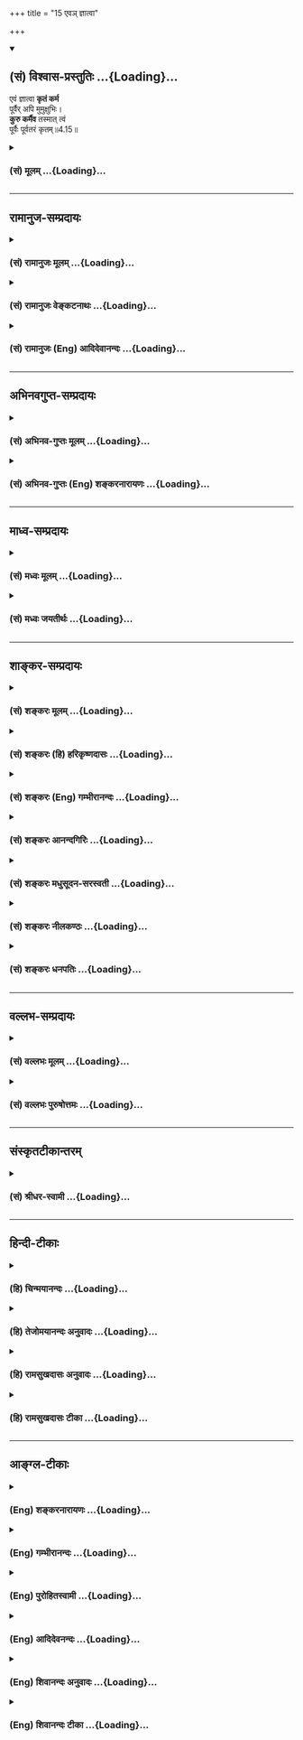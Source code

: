 +++
title = "15 एवञ् ज्ञात्वा"

+++
<div class="js_include" newlevelforh1="2" title="(सं) विश्वास-प्रस्तुतिः" unfilled url="/purANam_vaiShNavam/mahAbhAratam/06-bhIShma-parva/03-bhagavad-gItA-parva/saMskRtam/vishvAsa-prastutiH/04_jnAna-yogaH_brahmArp/15_eva~n_jnAtvA.md">
<details open><summary><h2>(सं) विश्वास-प्रस्तुतिः ...{Loading}...</h2></summary>

एवं ज्ञात्वा **कृतं कर्म**  
पूर्वैर् अपि मुमुक्षुभिः।  
**कुरु कर्मैव** तस्मात् त्वं  
पूर्वैः पूर्वतरं कृतम्॥4.15॥
</details>
</div>
<div class="js_include collapsed" newlevelforh1="3" title="(सं) मूलम्" unfilled url="/purANam_vaiShNavam/mahAbhAratam/06-bhIShma-parva/03-bhagavad-gItA-parva/saMskRtam/mUlam/04_jnAna-yogaH_brahmArp/15_eva~n_jnAtvA.md">
<details><summary><h3>(सं) मूलम् ...{Loading}...</h3></summary>

एवं ज्ञात्वा कृतं कर्म पूर्वैरपि मुमुक्षुभिः।  
कुरु कर्मैव तस्मात्त्वं पूर्वैः पूर्वतरं कृतम्।।4.15।।
</details>
</div>


_________________
## रामानुज-सम्प्रदायः
<div class="js_include collapsed" newlevelforh1="3" title="(सं) रामानुजः मूलम्" unfilled url="/purANam_vaiShNavam/mahAbhAratam/06-bhIShma-parva/03-bhagavad-gItA-parva/saMskRtam/rAmAnujaH/mUlam/04_jnAna-yogaH_brahmArp/15_eva~n_jnAtvA.md">
<details><summary><h3>(सं) रामानुजः मूलम् ...{Loading}...</h3></summary>

।।4.15।।**एवं** मां **ज्ञात्वा** अपि विमुक्तपापैः **पूर्वैः अपि
मुमुक्षुभिः** उक्तलक्षणं **कर्म कृतम्। तस्मात् त्वम्**
उक्तप्रकारमद्विषयज्ञानविधूतपापः **पूर्वैः** विवस्वन्मन्वादिभिः **कृतं
पूर्वतरं** पुरातनं तदानीम् एव मया उक्तं वक्ष्यमाणाकारं **कर्म एव
कुरु। वक्ष्यमाणस्य कर्मणो दुर्ज्ञानताम् आह**

</details>
</div>
<div class="js_include collapsed" newlevelforh1="3" title="(सं) रामानुजः वेङ्कटनाथः" unfilled url="/purANam_vaiShNavam/mahAbhAratam/06-bhIShma-parva/03-bhagavad-gItA-parva/saMskRtam/rAmAnujaH/venkaTanAthaH/04_jnAna-yogaH_brahmArp/15_eva~n_jnAtvA.md">
<details><summary><h3>(सं) रामानुजः वेङ्कटनाथः ...{Loading}...</h3></summary>

4.15 इत्यनन्तरवाक्यानुरोधाच्च सङ्कोचे कार्ये प्रकृतोपयुक्तो
विशेषोऽयमेवेत्यभिप्रायेणकर्मयोगारम्भविरोधिभिरित्याद्युक्तम्।
विरोधित्वेऽवान्तरव्यापारकथनम्। फलसङ्गादिहेतुभिरिति। यद्वा फलसङ्गादिना
कृतत्वात्फलादिद्वारा कर्मयोगारम्भविरोधिभिरिति भावः। अत्र प्राचीनशब्देन
निष्पन्नोपासनस्य उत्तराघाश्लेष इत्यभिप्रेतम्। प्राचीनैः प्रागेव बद्धस्य
कस्तैरबन्ध इत्यत्राहमुच्यत इत्यर्थ इति। एवं श्लोकद्वयेन
यथोक्तकर्मयोगारम्भविरोधिपापक्षयहेतुरुक्तः।  
  
।।4.15।। तत्पूर्वकं कर्मयोगं शिष्टानुष्ठानप्रदर्शनेन द्रढयन् अर्जुनं
प्रत्यनुशास्तिएवं इति श्लोकेन। एवमिति
कर्तृत्वाकर्तृत्वादिनोक्तप्रकारेणेत्यर्थः। ज्ञात्वा कृतं कर्म इत्युक्ते
ज्ञानस्य कर्मकरणहेतुत्वं सूचितम्। कर्मभिर्न स बध्यते 4।14 इति च
पूर्वमुक्तम्। अतो विरोधिपापनिवर्तनद्वारा ज्ञानस्य कर्महेतुत्वमिति
व्यञ्जनायज्ञात्वाऽपि विमुक्तपापैरित्युक्तम्। कर्मशब्दोऽत्र
मुमुक्षुकर्तव्यविषयत्वात् व्यवहितमपि प्रधानप्रकृतं कर्मयोगमवलम्बत
इत्यभिप्रायेणउक्तलक्षणमित्युक्तम्। त्वंशब्दो गृहीतस्वयाथात्म्योपदेशतां
सूचयतीत्यभिप्रायेणत्वमुक्तप्रकारमद्विषयज्ञानविधूतपाप इत्युक्तम्। इमं
विवस्वते 4।1 इत्यादावुदाहृतानुष्ठातारः पूर्वैरिति परामृश्यन्त
इत्यभिप्रायेणविवस्वन्मन्वादिभिरित्युक्तम्। पूर्वतरमित्यस्य
क्रियाविशेषणत्वव्युदासायाहपुरातनमिति। तदभिप्रेतमाहतदानीमेव मयोक्तमिति।
एवं प्रवाहानादित्वमिह विवक्षितम्।
कर्मयोगस्वरूपनिष्कर्षोपोद्धातरूपत्वादस्यवक्ष्यमाणाकारमित्युक्तम्।  
  

</details>
</div>
<div class="js_include collapsed" newlevelforh1="3" title="(सं) रामानुजः (Eng) आदिदेवानन्दः" unfilled url="/purANam_vaiShNavam/mahAbhAratam/06-bhIShma-parva/03-bhagavad-gItA-parva/saMskRtam/rAmAnujaH/english/AdidevAnandaH/04_jnAna-yogaH_brahmArp/15_eva~n_jnAtvA.md">
<details><summary><h3>(सं) रामानुजः (Eng) आदिदेवानन्दः ...{Loading}...</h3></summary>

4.15 Actions of the kind described above were performed even by the
aspirants of old for liberation, who have become free from evil after
knowing Me in this way. Therefore, after having got rid of the sins by
knowledge of Me in the aforesaid way, perform actions in the same way as
they were performed by those ancients like Vivasvan, Manu etc., in olden
times, in the way in which their performance was taught by Me even then.
I shall declare it again in what follows. Sri Krsna stresses the
difficulty of undertaking the type of Karma that is going to be taught
now.

</details>
</div>


_________________
## अभिनवगुप्त-सम्प्रदायः
<div class="js_include collapsed" newlevelforh1="3" title="(सं) अभिनव-गुप्तः मूलम्" unfilled url="/purANam_vaiShNavam/mahAbhAratam/06-bhIShma-parva/03-bhagavad-gItA-parva/saMskRtam/abhinava-guptaH/mUlam/04_jnAna-yogaH_brahmArp/15_eva~n_jnAtvA.md">
<details><summary><h3>(सं) अभिनव-गुप्तः मूलम् ...{Loading}...</h3></summary>

।।4.15।। एवमिति। तस्मादनया बुद्ध्या पवित्रीकृतस्त्वमपि कर्माण्यवश्यं
कर्तव्यानि कुरु।

</details>
</div>
<div class="js_include collapsed" newlevelforh1="3" title="(सं) अभिनव-गुप्तः (Eng) शङ्करनारायणः" unfilled url="/purANam_vaiShNavam/mahAbhAratam/06-bhIShma-parva/03-bhagavad-gItA-parva/saMskRtam/abhinava-guptaH/english/shankaranArAyaNaH/04_jnAna-yogaH_brahmArp/15_eva~n_jnAtvA.md">
<details><summary><h3>(सं) अभिनव-गुप्तः (Eng) शङ्करनारायणः ...{Loading}...</h3></summary>

4.15 Evam etc. Therefore being purified by this \[sort of\] conviction
you too should perform actions that are to be necessarily performed.
But, if it is said that success would result just from the
non-performance of action, that is not correct. For -

</details>
</div>


_________________
## माध्व-सम्प्रदायः
<div class="js_include collapsed" newlevelforh1="3" title="(सं) मध्वः मूलम्" unfilled url="/purANam_vaiShNavam/mahAbhAratam/06-bhIShma-parva/03-bhagavad-gItA-parva/saMskRtam/madhvaH/mUlam/04_jnAna-yogaH_brahmArp/15_eva~n_jnAtvA.md">
<details><summary><h3>(सं) मध्वः मूलम् ...{Loading}...</h3></summary>

।।4.15।। एवं ज्ञात्वा कर्मकरणे आचारोऽप्यस्तीत्याह एवमिति। पूर्वतरं कर्म
पूर्वभावीत्यर्थः।

</details>
</div>
<div class="js_include collapsed" newlevelforh1="3" title="(सं) मध्वः जयतीर्थः" unfilled url="/purANam_vaiShNavam/mahAbhAratam/06-bhIShma-parva/03-bhagavad-gItA-parva/saMskRtam/madhvaH/jayatIrthaH/04_jnAna-yogaH_brahmArp/15_eva~n_jnAtvA.md">
<details><summary><h3>(सं) मध्वः जयतीर्थः ...{Loading}...</h3></summary>

।।4.15।। नन्वेवं ज्ञात्वेति पुनरुक्तम् कर्मकरण आचारस्य प्रागेवोक्तत्वात्
इत्यत आह **एवमि**ति। यदि ज्ञानी कर्मभिर्न बद्ध्यते तर्हि ममापि
ज्ञानित्वेन कर्मबन्धाभावात् कथं कर्मविधानं इत्याशङ्क्य
ज्ञानिनामप्यधिकमोक्षाकाङ्क्षया कर्मकरणमाचारोऽत्रोच्यते। प्राक्तु
जनकादीनां विवस्वदादीनां च विद्यमानमपि ज्ञानित्वं भगवता न विवक्षितमिति
भावः। अत एव भाष्यकारेणतत्र कर्म कृत्वैव इत्याद्युक्तम्। न हि ज्ञानिनां
कर्मज्ञानद्वारा मुक्तिहेतुः। मुमुक्षुभिरितितत्साधुकारिणि अष्टा.3।2।13
उप्रत्ययः। पूर्वैः कृतमित्यनेनैव पूर्वतर त्वस्योक्तत्वात्
पुनरुक्तिरित्यत आह **पूर्वतर**मिति। तैरपि ततोऽपि पूर्वभावि कृतमित्यर्थः।
कर्मणः क्षणिकत्वात्कथं तदेव कर्तव्यं इत्यतो वेदमुक्तम्। पूर्वमिव भवतीति
पूर्वभावि अत एव कर्मेत्यनुवादः।

</details>
</div>


_________________
## शाङ्कर-सम्प्रदायः
<div class="js_include collapsed" newlevelforh1="3" title="(सं) शङ्करः मूलम्" unfilled url="/purANam_vaiShNavam/mahAbhAratam/06-bhIShma-parva/03-bhagavad-gItA-parva/saMskRtam/shankaraH/mUlam/04_jnAna-yogaH_brahmArp/15_eva~n_jnAtvA.md">
<details><summary><h3>(सं) शङ्करः मूलम् ...{Loading}...</h3></summary>

।।4.15।। **एवं ज्ञात्वा कृतं कर्म पूर्वैः अपि** अतिक्रान्तैः
**मुमुक्षुभिः। कुरु** तेन **कर्मैव** त्वम् न तूष्णीमासनं नापि संन्यासः
कर्तव्यः **तस्मात् त्वं** पूर्वैरपि अनुष्ठितत्वात् यदि अनात्मज्ञः त्वं
तदा आत्मशुद्ध्यर्थम् तत्त्वविच्चेत् लोकसंग्रहार्थं **पूर्वैः** जनकादिभिः
**पूर्वतरं कृतं** न अधुनातनं कृतं निर्वर्तितम्।।  
  
तत्र कर्म चेत् कर्तव्यं त्वद्वचनादेव करोम्यहम् किं विशेषितेन पूर्वैः
पूर्वतरं कृतम् (गीता 4.15) इत्युच्यते यस्मात् महत् वैषम्यं कर्मणि। कथम्

</details>
</div>
<div class="js_include collapsed" newlevelforh1="3" title="(सं) शङ्करः (हि) हरिकृष्णदासः" unfilled url="/purANam_vaiShNavam/mahAbhAratam/06-bhIShma-parva/03-bhagavad-gItA-parva/saMskRtam/shankaraH/hindI/harikRShNadAsaH/04_jnAna-yogaH_brahmArp/15_eva~n_jnAtvA.md">
<details><summary><h3>(सं) शङ्करः (हि) हरिकृष्णदासः ...{Loading}...</h3></summary>

।।4.15।। मैं न तो कर्मोंका कर्ता ही हूँ और न मुझे कर्मफलकी चाहना ही है
ऐसा समझकर ही पूर्वकालके मुमुक्षु पुरुषोंने भी कर्म किये थे। इसलिये तू भी
कर्म ही कर। तेरे लिये चुपचाप बैठ रहना या संन्यास लेना यह दोनों ही
कर्तव्य नहीं है। क्योंकि पूर्वजोंने भी कर्मका आचरण किया है इसलिये यदि तू
आत्मज्ञानी नहीं है तब तो अन्तःकरणकी शुद्धिके लिये और यदि तत्त्वज्ञानी है
तो लोकसंग्रहके लिये जनकादि पूर्वजोंद्वारा सदासे किये हुए (प्रकारसे ही )
कर्म कर नये ढंगसे किये जानेवाले कर्म मत कर।

</details>
</div>
<div class="js_include collapsed" newlevelforh1="3" title="(सं) शङ्करः (Eng) गम्भीरानन्दः" unfilled url="/purANam_vaiShNavam/mahAbhAratam/06-bhIShma-parva/03-bhagavad-gItA-parva/saMskRtam/shankaraH/english/gambhIrAnandaH/04_jnAna-yogaH_brahmArp/15_eva~n_jnAtvA.md">
<details><summary><h3>(सं) शङ्करः (Eng) गम्भीरानन्दः ...{Loading}...</h3></summary>

4.15 Jnatva, having known; evam, thus, that 'I am not an agent; I have
no desire for the results of actions'; karma, duties; krtam, were
undertaken; api, even; purvaih, by the ancient; mumuksubhih, seekers of
Liberation. Tasmat, therefore; tvam, you; kuru, undertake; karma,
action; eva, itself. You ought not to sit ietly, or even renounce.
Therefore, you (undertake actions) because they were performed by the
ancients as well-if you have no Self-knowledge, then (undertake actions)
for self-purification; or, if you have Self-knowledge, then (undertake
actions) in order to prevent people from going astray-, as were krtam,
performed; purvataram, earlier; purvaih, by the ancient ones, Janaka and
others; not actions as are undertaken in the present day. \[This last
portion of the sentence is translated by some as follows: You should not
undertake actions which are done in the present manner (i.e. do not
perform actions in the manner undertakne by people nowadays, which
neither purifies the mind nor helps people). (See G1. Pr. p. 114.) 'If
action has to be undertaken here, then I shall do so following Your
instruction itself. What is the use of specifying that it was done
earlier by the ancient ones;' 'The answer is: Because there is a great
difficult as regards actions.' How;

</details>
</div>
<div class="js_include collapsed" newlevelforh1="3" title="(सं) शङ्करः आनन्दगिरिः" unfilled url="/purANam_vaiShNavam/mahAbhAratam/06-bhIShma-parva/03-bhagavad-gItA-parva/saMskRtam/shankaraH/AnandagiriH/04_jnAna-yogaH_brahmArp/15_eva~n_jnAtvA.md">
<details><summary><h3>(सं) शङ्करः आनन्दगिरिः ...{Loading}...</h3></summary>

।।4.15।। तव कर्मतत्फलसंबन्धाभावे तथा ज्ञानवतश्च तदसंबन्धे ममापि किं
कर्मणेत्याशङ्क्य कर्मणि कर्तृत्वाभिमानं तत्फले स्पृहां चाकृत्वा
मुमुक्षुवत्त्वया कर्म कर्तव्यमेवेत्याह **नाहमित्यादिना।** नाहं
कर्तेत्येवमादि एवमा परामृश्यते तेन पूर्वैर्मुमुक्षुभिरनुष्ठितत्वेन
हेतुनेत्यर्थः। कर्मैवेत्येवकारार्थमाह **नेत्यादिना।** त्वंशब्दस्य
क्रियापदेन संबन्धः। तस्मादित्युक्तमेव स्फुटयति **पूर्वैरिति।** यदुक्तं
किं मम कर्मणेति तत्र त्वमज्ञो वा तत्त्वविद्वा। यद्यज्ञस्तदा
चित्तशुद्ध्यर्थं कुरु कर्मेत्याह **यदीति।** द्वितीयं प्रत्याह
**तत्त्वविदिति।** कुरु कर्मेति संबन्धः। पूर्वैर्मूढैराचरितमित्येतावता
किमिति विवेकवता मया तत्कर्तव्यमित्याशङ्क्याह **जनकादिभिरिति।** ते
तावदेवं संपाद्य कर्म कृतवन्तो न
तदिदानीमप्रामाणिकत्वादनुष्ठेयमित्याशङ्क्याह **पूर्वतरमिति।**

</details>
</div>
<div class="js_include collapsed" newlevelforh1="3" title="(सं) शङ्करः मधुसूदन-सरस्वती" unfilled url="/purANam_vaiShNavam/mahAbhAratam/06-bhIShma-parva/03-bhagavad-gItA-parva/saMskRtam/shankaraH/madhusUdana-sarasvatI/04_jnAna-yogaH_brahmArp/15_eva~n_jnAtvA.md">
<details><summary><h3>(सं) शङ्करः मधुसूदन-सरस्वती ...{Loading}...</h3></summary>

।।4.15।। यतो नाहं कर्ता न मे कर्मफले स्पृहेति ज्ञानात्कर्मभिर्न बध्यते
अतः एवं आत्मनोऽकर्तुः कर्मालेपं ज्ञात्वा कृतं कर्म पूर्वैरतिक्रान्तैरपि
अस्मिन् युगे ययातियदुप्रभृतिभिर्मुमुक्षुभिः। तस्मात्त्वमपि कर्मैव कुरु न
तूष्णीमासनं नापि संन्यासम्। यद्यतत्त्ववित्तदात्मशुद्ध्यर्थं
तत्त्वविच्चेल्लोकसंग्रहार्थं पूर्वैः जनकादिभिः पूर्वतरं अतिपूर्वं
युगान्तरेऽपि कृतम्।  
  
एतेनास्मिन्युगेऽन्ययुगे च पूर्वपूर्वतरैः कृतत्वादवश्यं त्वया कर्तव्यं
कर्मेति दर्शयति।

</details>
</div>
<div class="js_include collapsed" newlevelforh1="3" title="(सं) शङ्करः नीलकण्ठः" unfilled url="/purANam_vaiShNavam/mahAbhAratam/06-bhIShma-parva/03-bhagavad-gItA-parva/saMskRtam/shankaraH/nIlakaNThaH/04_jnAna-yogaH_brahmArp/15_eva~n_jnAtvA.md">
<details><summary><h3>(सं) शङ्करः नीलकण्ठः ...{Loading}...</h3></summary>

।।4.15।। एतदेव शिष्टाचारप्रदर्शनपूर्वकं ग्राहयति **एवं ज्ञात्वेति।**
पूर्वतरं वेदोक्तत्वान्नत्वधुना केनचित्कल्पितमित्यर्थः। पूर्वतरं प्रथमतरं
कृतं अत्यावश्यकत्वादिति वार्थः।

</details>
</div>
<div class="js_include collapsed" newlevelforh1="3" title="(सं) शङ्करः धनपतिः" unfilled url="/purANam_vaiShNavam/mahAbhAratam/06-bhIShma-parva/03-bhagavad-gItA-parva/saMskRtam/shankaraH/dhanapatiH/04_jnAna-yogaH_brahmArp/15_eva~n_jnAtvA.md">
<details><summary><h3>(सं) शङ्करः धनपतिः ...{Loading}...</h3></summary>

।।4.15।। नाहं कर्ता न मे कर्मफले स्पृहेत्येवंज्ञात्वा पूर्वैरपि
मुमुक्षुभिश्चित्तशुद्धिद्वारा ज्ञानार्थं कर्म कृतं तस्मात्त्वमपि कर्मैव
कुरु। नापि तूष्णीमासनं नापि संन्यासम्। यस्मात्त्वत्तोऽपि
पूर्वैर्जनकादिभिः ज्ञानिभिर्लोकसंग्रहार्थं अनादिसिद्धत्वात्पूर्वतरं
कृतम्। यद्यज्ञो मुमुक्षुस्त्वं तर्हि सत्त्वशुद्य्धर्थं
तत्त्वविच्चेत्तर्हि लोकसंग्रहार्थं कर्म कुर्वित्यभिप्रायः।

</details>
</div>


_________________
## वल्लभ-सम्प्रदायः
<div class="js_include collapsed" newlevelforh1="3" title="(सं) वल्लभः मूलम्" unfilled url="/purANam_vaiShNavam/mahAbhAratam/06-bhIShma-parva/03-bhagavad-gItA-parva/saMskRtam/vallabhaH/mUlam/04_jnAna-yogaH_brahmArp/15_eva~n_jnAtvA.md">
<details><summary><h3>(सं) वल्लभः मूलम् ...{Loading}...</h3></summary>

।।4.15।। एवं प्रासङ्गिकमुक्त्वा पूर्वोक्तयोगे कर्त्तव्यं कर्म
प्रपञ्चयितुमनुस्मारयति एवं ज्ञात्वेति। पूर्वोक्तप्रकारेण योगिभावतो भगवता
कृतं कर्म न बधन्कमिति ज्ञात्वा पूर्वैरपि मुमुक्षुभिः
कक्षीवन्नारदादिभिर्मन्वादिभिर्वा जनकादिभिर्वा कर्म स्वधर्माख्यं
वक्ष्यमाणप्रकारेण कृतम् तस्मात्त्वमपि कर्मैव कुरु। न चेदमाधुनिकम् किन्तु
पूर्वतरं पूर्वैश्च कृतम्। इति शिष्टाचारात्कर्त्तव्यता बोधिता।

</details>
</div>
<div class="js_include collapsed" newlevelforh1="3" title="(सं) वल्लभः पुरुषोत्तमः" unfilled url="/purANam_vaiShNavam/mahAbhAratam/06-bhIShma-parva/03-bhagavad-gItA-parva/saMskRtam/vallabhaH/puruShottamaH/04_jnAna-yogaH_brahmArp/15_eva~n_jnAtvA.md">
<details><summary><h3>(सं) वल्लभः पुरुषोत्तमः ...{Loading}...</h3></summary>

  
  
।।4.15।। पूर्वैर्मुमुक्षुभिरपि विद्वद्भिरप्येवं मत्स्वरूपं ज्ञात्वा कर्म
कृतं मदाज्ञारूपत्वात् कृतमिति भावः। तैर्मदाज्ञया कृतं त्वमपि
पूर्वाध्यायोक्तप्रकारेण मदाज्ञयैव कुर्वित्याह एवं ज्ञात्वेति। तस्मादेवं
बन्धकाभावादेव पूर्वैर्मुमुक्षुभिः कृतं त्वं मदाज्ञारूपत्वेन कर्म कुरु।
कीदृशं पूर्वतरं परम्परया मुक्तैरपि मुमुक्षुदशायां कृतम्।  
  

</details>
</div>


_________________
## संस्कृतटीकान्तरम्
<div class="js_include collapsed" newlevelforh1="3" title="(सं) श्रीधर-स्वामी" unfilled url="/purANam_vaiShNavam/mahAbhAratam/06-bhIShma-parva/03-bhagavad-gItA-parva/saMskRtam/shrIdhara-svAmI/04_jnAna-yogaH_brahmArp/15_eva~n_jnAtvA.md">
<details><summary><h3>(सं) श्रीधर-स्वामी ...{Loading}...</h3></summary>

।।4.15।। ये यथा मां प्रपद्यन्ते इत्यादिचतुर्भिः श्लोकैः प्रासङ्गिकमीश्व
रस्य वैषम्यं परिहृत्य पूर्वोक्तमेव कर्मयोगं प्रपञ्चयितुमनुस्मारयति
**एवमिति।** अहंकारादिराहित्येन कृतं कर्म बन्धकं न भवतीत्येवं ज्ञात्वा
पूर्वैर्जनकादिभिरपि मुमुक्षुभिः सत्त्वशुद्ध्यर्थं पूर्वतरं
युगान्तरेष्वपि कृतम्। तस्मात्त्वमपि प्रथमं कर्मैव कुरु।

</details>
</div>


_________________
## हिन्दी-टीकाः
<div class="js_include collapsed" newlevelforh1="3" title="(हि) चिन्मयानन्दः" unfilled url="/purANam_vaiShNavam/mahAbhAratam/06-bhIShma-parva/03-bhagavad-gItA-parva/hindI/chinmayAnandaH/04_jnAna-yogaH_brahmArp/15_eva~n_jnAtvA.md">
<details><summary><h3>(हि) चिन्मयानन्दः ...{Loading}...</h3></summary>

।।4.15।। परमात्मा में कर्तृत्व तथा फलासक्ति का अभाव है और उस आत्मस्वरूप
का साक्षात् अनुभव कर लेने पर साधक में न इच्छा रहती है और न अहंकार जनित
अन्य वृत्तियाँ। पूर्व अध्याय में वर्णित कर्मयोग का आचरण प्राचीन समय में
अनेक बुद्धिमान मुमुक्ष पुरुषों ने किया था। अर्थ यह हुआ कि यह मार्ग कोई
नवीन नहीं है। आपके उपदेशमात्र से मैं कर्मयोग का पालन करूँगा किन्तु इसमें
पूर्व के मुमुक्षुओं का सन्दर्भ देने की क्या आवश्यकता है इसके उत्तर में
भगवान् कहते हैं क्योंकि कर्म क्या है इस विषय को समझने में कठिनाई है कैसे
कहते हैं

</details>
</div>
<div class="js_include collapsed" newlevelforh1="3" title="(हि) तेजोमयानन्दः अनुवादः" unfilled url="/purANam_vaiShNavam/mahAbhAratam/06-bhIShma-parva/03-bhagavad-gItA-parva/hindI/tejomayAnandaH/anuvAdaH/04_jnAna-yogaH_brahmArp/15_eva~n_jnAtvA.md">
<details><summary><h3>(हि) तेजोमयानन्दः अनुवादः ...{Loading}...</h3></summary>

।।4.15।। पूर्व के मुमुक्ष पुरुषों द्वारा भी इस प्रकार जानकर ही कर्म किया
गया है; इसलिये तुम भी पूर्वजों द्वारा सदा से किये हुए कर्मों को ही
करो।।

</details>
</div>
<div class="js_include collapsed" newlevelforh1="3" title="(हि) रामसुखदासः अनुवादः" unfilled url="/purANam_vaiShNavam/mahAbhAratam/06-bhIShma-parva/03-bhagavad-gItA-parva/hindI/rAmasukhadAsaH/anuvAdaH/04_jnAna-yogaH_brahmArp/15_eva~n_jnAtvA.md">
<details><summary><h3>(हि) रामसुखदासः अनुवादः ...{Loading}...</h3></summary>

।।4.15।। पूर्वकालके मुमुक्षुओंने भी इस प्रकार जानकर कर्म किये हैं,
इसलिये तू भी पूर्वजोंके द्वारा सदासे किये जानेवाले कर्मोंको ही (उन्हींकी
तरह) कर।

</details>
</div>
<div class="js_include collapsed" newlevelforh1="3" title="(हि) रामसुखदासः टीका" unfilled url="/purANam_vaiShNavam/mahAbhAratam/06-bhIShma-parva/03-bhagavad-gItA-parva/hindI/rAmasukhadAsaH/TIkA/04_jnAna-yogaH_brahmArp/15_eva~n_jnAtvA.md">
<details><summary><h3>(हि) रामसुखदासः टीका ...{Loading}...</h3></summary>

4.15।।***व्याख्या--*** \[नवें श्लोकमें भगवान्ने अपने कर्मोंकी
दिव्यताका जो प्रसङ्ग आरम्भ किया था उसका यहाँ उपसंहार करते हैं। \]  
  
**'एवं ज्ञात्वा कृतं कर्म पूर्वैरपि मुमुक्षुभिः'--**अर्जुन मुमुक्षु थे
अर्थात् अपना कल्याण चाहते थे। परन्तु युद्धरूपसे प्राप्त अपने
कर्तव्य-कर्मको करनेमें उन्हें अपना कल्याण नहीं दीखता, प्रत्युत वे उसको
घोर-कर्म समझकर उसका त्याग करना चाहते हैं (गीता 3। 1)। इसलिये भगवान्
अर्जुनको पूर्वकालके मुमुक्षु पुरुषोंका उदाहरण देते हैं कि उन्होंने भी
अपने-अपने कर्तव्य-कर्मोंका पालन करके कल्याणकी प्राप्ति की है, इसलिये
तुम्हें भी उनकी तरह अपने कर्तव्यका पालन करना चाहिये। तीसरे अध्यायके
बीसवें श्लोकमें जनकादिका उदाहरण देकर तथा इसी (चौथे) अध्यायके पहले-दूसरे
श्लोकोंमें विवस्वान्, मनु, इक्ष्वाकु आदिका उदाहरण देकर भगवान्ने जो बातें
कही थी, वही बात इस श्लोकमें भी कह रहे हैं।  
  
शास्त्रोंमें ऐसी प्रसिद्धि है कि मुमुक्षा जाग्रत् होनेपर कर्मोंका
स्वरूपसे त्याग कर देना चाहिये; क्योंकि मुमुक्षाके बाद मनुष्य कर्मका
अधिकारी नहीं होता; प्रत्युत ज्ञानका अधिकारी हो जाता है **(टिप्पणी प₀
238)**। परन्तु यहाँ भगवान् कहते हैं कि मुमुक्षुओंने भी कर्मयोगका तत्त्व
जानकर कर्म किये हैं। इसलिये मुमुक्षा जाग्रत् होनेपर भी अपने
कर्तव्य-कर्मोंका त्याग नहीं करना चाहिये, प्रत्युत निष्कामभावपूर्वक
कर्तव्य-कर्म करते रहना चाहिये। कर्मयोगका तत्त्व है--कर्म करते हुए योगमें
स्थित रहना और योगमें स्थित रहते हुए कर्म करना। कर्म संसारके लिये और योग
अपने लिये होता है। कर्मोंको करना और न करना--दोनों अवस्थाएँ हैं। अतः
प्रवृत्ति (कर्म करना) और निवृत्ति (कर्म न करना) दोनों ही प्रवृत्ति (कर्म
करना) है। प्रवृत्ति और निवृत्ति--दोनोंसे ऊँचा उठ जाना योग है, जो पूर्ण
निवृत्ति है। पूर्ण निवृत्ति कोई अवस्था नहीं है।  
  
चौदहवें श्लोकमें भगवान्ने कहा कि कर्मफलमें मेरी स्पृहा नहीं है, इसलिये
मुझे कर्म नहीं बाँधते। जो मनुष्य कर्म करनेकी इस विद्या-(कर्मयोग-) को
जानकर फलेच्छाका त्याग करके कर्म करता है, वह भी कर्मोंसे नहीं बँधता; कारण
कि फलेच्छासे ही मनुष्य बँधता है--**फले सक्तो निबध्यते** (गीता 5। 12)।
अगर मनुष्य अपने सुखभोगके लिये अथवा धन, मान, बड़ाई, स्वर्ग आदिकी
प्राप्तिके लिये कर्म करता है तो वे कर्म उसे बाँध देते हैं (गीता 3। 9)।
परन्तु यदि उसका लक्ष्य उत्पत्ति-विनाशशील संसार नहीं है, प्रत्युत वह
संसारसे सम्बन्ध-विच्छेद करनेके लिये निःस्वार्थ सेवा-भावसे केवल दूसरोंके
हितके लिये कर्म करता है, तो वे कर्म उसे बाँधते नहीं (गीता 4। 23)। कारण
कि दूसरोंके लिये कर्म करनेसे कर्मोंका प्रवाह संसारकी तरफ हो जाता है,
जिससे कर्मोंका सम्बन्ध (राग) मिट जाता है और फलेच्छा न रहनेसे नया सम्बन्ध
पैदा नहीं होता।

</details>
</div>


_________________
## आङ्ग्ल-टीकाः
<div class="js_include collapsed" newlevelforh1="3" title="(Eng) शङ्करनारायणः" unfilled url="/purANam_vaiShNavam/mahAbhAratam/06-bhIShma-parva/03-bhagavad-gItA-parva/english/shankaranArAyaNaH/04_jnAna-yogaH_brahmArp/15_eva~n_jnAtvA.md">
<details><summary><h3>(Eng) शङ्करनारायणः ...{Loading}...</h3></summary>

4.15. Realizing in this fashion, action had been under-taken also by
ancient seekers of salvation. Hence, you too should perform, by all
means, the more ancient action that had been performed by the ancients.

</details>
</div>
<div class="js_include collapsed" newlevelforh1="3" title="(Eng) गम्भीरानन्दः" unfilled url="/purANam_vaiShNavam/mahAbhAratam/06-bhIShma-parva/03-bhagavad-gItA-parva/english/gambhIrAnandaH/04_jnAna-yogaH_brahmArp/15_eva~n_jnAtvA.md">
<details><summary><h3>(Eng) गम्भीरानन्दः ...{Loading}...</h3></summary>

4.15 Having known thus, duties were performed even by the ancient
seekers of Liberation. Thererfore you undertake action itself as was
performed earlier by the ancient ones.

</details>
</div>
<div class="js_include collapsed" newlevelforh1="3" title="(Eng) पुरोहितस्वामी" unfilled url="/purANam_vaiShNavam/mahAbhAratam/06-bhIShma-parva/03-bhagavad-gItA-parva/english/purohitasvAmI/04_jnAna-yogaH_brahmArp/15_eva~n_jnAtvA.md">
<details><summary><h3>(Eng) पुरोहितस्वामी ...{Loading}...</h3></summary>

4.15 In the light of wisdom, our ancestors, who sought deliverance,
performed their acts. Act thou also, as did our fathers of old.

</details>
</div>
<div class="js_include collapsed" newlevelforh1="3" title="(Eng) आदिदेवनन्दः" unfilled url="/purANam_vaiShNavam/mahAbhAratam/06-bhIShma-parva/03-bhagavad-gItA-parva/english/AdidevanandaH/04_jnAna-yogaH_brahmArp/15_eva~n_jnAtvA.md">
<details><summary><h3>(Eng) आदिदेवनन्दः ...{Loading}...</h3></summary>

4.15 Knowing thus, even ancient seekers for liberation and work.
Therefore, do your wok only as the ancients did in olden times.

</details>
</div>
<div class="js_include collapsed" newlevelforh1="3" title="(Eng) शिवानन्दः अनुवादः" unfilled url="/purANam_vaiShNavam/mahAbhAratam/06-bhIShma-parva/03-bhagavad-gItA-parva/english/shivAnandaH/anuvAdaH/04_jnAna-yogaH_brahmArp/15_eva~n_jnAtvA.md">
<details><summary><h3>(Eng) शिवानन्दः अनुवादः ...{Loading}...</h3></summary>

4.15 Having known this, the ancient seekers after freedom also performed
action; therefore do thou also perform action, as did the ancients in
days of yore.

</details>
</div>
<div class="js_include collapsed" newlevelforh1="3" title="(Eng) शिवानन्दः टीका" unfilled url="/purANam_vaiShNavam/mahAbhAratam/06-bhIShma-parva/03-bhagavad-gItA-parva/english/shivAnandaH/TIkA/04_jnAna-yogaH_brahmArp/15_eva~n_jnAtvA.md">
<details><summary><h3>(Eng) शिवानन्दः टीका ...{Loading}...</h3></summary>

4.15 एवं thus; ज्ञात्वा having known; कृतम् (was) done; कर्म action;
पूर्वैः by ancients; अपि also; मुमुक्षुभिः seekers after freedom; कुरु
perform; कर्म action; एव even; तस्मात् therefore; त्वम् thou; पूर्वैः by
ancients;,पूर्वतरम् in the olden time; कृतम् done.Commentary Knowing
thus that the Self can have no desire for the fruits of actions and
cannot be tainted by them; and knowing that no one can be tainted if he
works without egoism; attachment and expectation of fruits; do thou
perform your duty.If your heart is impure; perform actions for its
purification. If you have attained AtmaJnana or the knowledge of the
Self; work for the wellbeing of the world. The ancients such as Janaka
and others performed actions in the days of yore. So do thou also
perform action.

</details>
</div>
